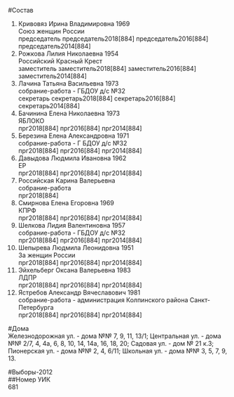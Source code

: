 #Состав  
1. Кривовяз Ирина Владимировна 1969  
    Союз женщин России  
    председатель председатель2018[884] председатель2016[884] председатель2014[884]  
2. Рожкова Лилия Николаевна 1954  
    Российский Красный Крест  
    заместитель заместитель2018[884] заместитель2016[884] заместитель2014[884]  
3. Лачина Татьяна Васильевна 1973  
    собрание-работа - ГБДОУ д/с №32  
    секретарь секретарь2018[884] секретарь2016[884] секретарь2014[884]  
4. Бачинина Елена Николаевна 1973  
    ЯБЛОКО  
    прг2018[884] прг2016[884] прг2014[884]  
5. Березина Елена Александровна 1971  
    собрание-работа - Г БДОУ д/с №32  
    прг2018[884] прг2016[884] прг2014[884]  
6. Давыдова Людмила Ивановна 1962  
    ЕР  
    прг2018[884] прг2016[884] прг2014[884]  
7. Российская Карина Валерьевна  
    собрание-работа  
    прг2018[884]  
8. Смирнова Елена Егоровна 1969  
    КПРФ  
    прг2018[884] прг2016[884] прг2014[884]  
9. Шелкова Лидия Валентиновна 1957  
    собрание-работа - ГБДОУ д/с №32  
    прг2018[884] прг2016[884] прг2014[884]  
10. Шепырева Людмила Леонидовна 1951  
    За женщин России  
    прг2018[884] прг2016[884] прг2014[884]  
11. Эйхельберг Оксана Валерьевна 1983  
    ЛДПР  
    прг2018[884] прг2016[884] прг2014[884]  
12. Ястребов Александр Вячеславович 1981  
    собрание-работа - администрация Колпинского района Санкт-Петербурга  
    прг2018[884] прг2016[884] прг2014[884]  

#Дома  
Железнодорожная ул. - дома №№ 7, 9, 11, 13/1; Центральная ул. - дома №№ 2/7, 4, 4а, 6, 8, 10, 14, 14а, 16, 18, 20; Садовая ул. - дом № 21 к.З; Пионерская ул. - дома №№ 2, 4, 6/11; Школьная ул. - дома №№ 3, 5, 7, 9, 13.  
  
#Выборы-2012  
##Номер УИК  
681  
